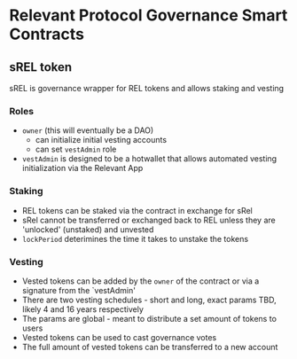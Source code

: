 # Relevant Protocol Governance Smart Contracts

## sREL token
sREL is governance wrapper for REL tokens and allows staking and vesting

### Roles
 - `owner` (this will eventually be a DAO)
   - can initialize initial vesting accounts
   - can set `vestAdmin` role
 - `vestAdmin` is designed to be a hotwallet that allows automated vesting initialization via the Relevant App

### Staking
 - REL tokens can be staked via the contract in exchange for sRel
 - sRel cannot be transferred or exchanged back to REL unless they are 'unlocked' (unstaked) and unvested
 - `lockPeriod` deterimines the time it takes to unstake the tokens

### Vesting
 - Vested tokens can be added by the `owner` of the contract or via a signature from the `vestAdmin'
 - There are two vesting schedules - short and long, exact params TBD, likely 4 and 16 years respectively
 - The params are global - meant to distribute a set amount of tokens to users
 - Vested tokens can be used to cast governance votes
 - The full amount of vested tokens can be transferred to a new account 
